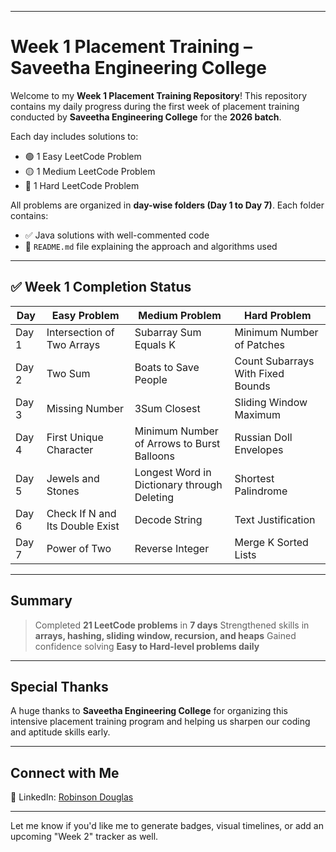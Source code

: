 
---

# Week 1 Placement Training – Saveetha Engineering College

Welcome to my **Week 1 Placement Training Repository**!
This repository contains my daily progress during the first week of placement training conducted by **Saveetha Engineering College** for the **2026 batch**.

Each day includes solutions to:

* 🟢 1 Easy LeetCode Problem
* 🟡 1 Medium LeetCode Problem
* 🔴 1 Hard LeetCode Problem

All problems are organized in **day-wise folders (Day 1 to Day 7)**.
Each folder contains:

* ✅ Java solutions with well-commented code
* 🧠 `README.md` file explaining the approach and algorithms used

---

## ✅ Week 1 Completion Status

| Day   | Easy Problem                    | Medium Problem                              | Hard Problem                      |
| ----- | ------------------------------- | ------------------------------------------- | --------------------------------- |
| Day 1 | Intersection of Two Arrays      | Subarray Sum Equals K                       | Minimum Number of Patches         |
| Day 2 | Two Sum                         | Boats to Save People                        | Count Subarrays With Fixed Bounds |
| Day 3 | Missing Number                  | 3Sum Closest                                | Sliding Window Maximum            |
| Day 4 | First Unique Character          | Minimum Number of Arrows to Burst Balloons  | Russian Doll Envelopes            |
| Day 5 | Jewels and Stones               | Longest Word in Dictionary through Deleting | Shortest Palindrome               |
| Day 6 | Check If N and Its Double Exist | Decode String                               | Text Justification                |
| Day 7 | Power of Two                    | Reverse Integer                             | Merge K Sorted Lists              |

---

## Summary

>  Completed **21 LeetCode problems** in **7 days**
>  Strengthened skills in **arrays, hashing, sliding window, recursion, and heaps**
>  Gained confidence solving **Easy to Hard-level problems daily**

---

## Special Thanks

A huge thanks to **Saveetha Engineering College** for organizing this intensive placement training program and helping us sharpen our coding and aptitude skills early.

---

## Connect with Me

📌 LinkedIn: [Robinson Douglas](https://www.linkedin.com/in/robinson02072004/)

---

Let me know if you'd like me to generate badges, visual timelines, or add an upcoming "Week 2" tracker as well.
